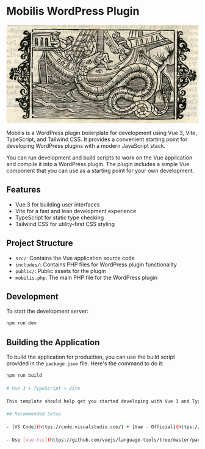# Mobilis WordPress Plugin


![Mobilis In Mobile](images/mobilis-in-mobili.png)


Mobilis is a WordPress plugin boilerplate for development using Vue 3, Vite, TypeScript, and Tailwind CSS. It provides a convenient starting point for developing WordPress plugins with a modern JavaScript stack.

You can run development and build scripts to work on the Vue application and compile it into a WordPress plugin. The plugin includes a simple Vue component that you can use as a starting point for your own development.

## Features

- Vue 3 for building user interfaces
- Vite for a fast and lean development experience
- TypeScript for static type checking
- Tailwind CSS for utility-first CSS styling

## Project Structure

- `src/`: Contains the Vue application source code
- `includes/`: Contains PHP files for WordPress plugin functionality
- `public/`: Public assets for the plugin
- `mobilis.php`: The main PHP file for the WordPress plugin

## Development

To start the development server:

```sh
npm run dev
```

## Building the Application

To build the application for production, you can use the build script provided in the `package.json` file. Here's the command to do it:

```sh
npm run build

# Vue 3 + TypeScript + Vite

This template should help get you started developing with Vue 3 and TypeScript in Vite. The template uses Vue 3 `<script setup>` SFCs, check out the [script setup docs](https://v3.vuejs.org/api/sfc-script-setup.html#sfc-script-setup) to learn more.

## Recommended Setup

- [VS Code](https://code.visualstudio.com/) + [Vue - Official](https://marketplace.visualstudio.com/items?itemName=Vue.volar) (previously Volar) and disable Vetur

- Use [vue-tsc](https://github.com/vuejs/language-tools/tree/master/packages/tsc) for performing the same type checking from the command line, or for generating d.ts files for SFCs.
